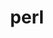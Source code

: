 ---
title: "perl"
layout: cache
categories: [package, develop]
meta: {"versions": ["5.36.0", "5.38.0", "5.38.2"], "compilers": ["apple-clang@=15.0.0", "cce@=15.0.1", "gcc@=10.2.1", "gcc@=10.3.0", "gcc@=11.1.0", "gcc@=11.4.0", "gcc@=12.3.0", "gcc@=7.3.1", "gcc@=7.5.0", "gcc@=9.4.0", "intel@=2021.10.0", "msvc@=19.39.33523", "oneapi@=2023.2.0", "oneapi@=2024.0.0", "oneapi@=2024.2.0"], "oss": ["amzn2", "centos7", "rhel8", "sle_hpc15", "ubuntu18.04", "ubuntu20.04", "ubuntu22.04", "ventura", "windows10.0.20348"], "platforms": ["darwin", "linux", "windows"], "targets": ["aarch64", "neoverse_n1", "neoverse_v1", "neoverse_v2", "ppc64le", "skylake_avx512", "x86_64", "x86_64_v3", "x86_64_v4", "zen4"], "stacks": ["aws-isc", "aws-isc-aarch64", "aws-pcluster-icelake", "aws-pcluster-neoverse_v1", "aws-pcluster-x86_64_v4", "build_systems", "data-vis-sdk", "developer-tools", "developer-tools-manylinux2014", "e4s", "e4s-cray-rhel", "e4s-cray-sles", "e4s-neoverse-v2", "e4s-neoverse_v1", "e4s-oneapi", "e4s-power", "e4s-rocm-external", "gpu-tests", "ml-darwin-aarch64-mps", "ml-linux-x86_64-cpu", "ml-linux-x86_64-cuda", "radiuss", "radiuss-aws", "radiuss-aws-aarch64", "root", "tutorial", "windows-vis"], "num_specs": 70, "num_specs_by_stack": {"root": 70, "ml-darwin-aarch64-mps": 2, "aws-isc-aarch64": 4, "radiuss-aws-aarch64": 4, "aws-pcluster-neoverse_v1": 4, "aws-pcluster-x86_64_v4": 12, "aws-pcluster-icelake": 7, "aws-isc": 2, "radiuss-aws": 2, "e4s-cray-rhel": 4, "developer-tools-manylinux2014": 2, "e4s-cray-sles": 4, "e4s-power": 2, "build_systems": 2, "developer-tools": 2, "radiuss": 2, "data-vis-sdk": 2, "gpu-tests": 7, "e4s-neoverse_v1": 4, "e4s-neoverse-v2": 4, "e4s": 2, "e4s-rocm-external": 2, "ml-linux-x86_64-cpu": 2, "ml-linux-x86_64-cuda": 2, "tutorial": 4, "e4s-oneapi": 3, "windows-vis": 1}}
spec_details: [{"hash": "t4gokfzcg7ixx4djrmflxryytr6vid2q", "compiler": "apple-clang@=15.0.0", "versions": ["5.38.2"], "os": "ventura", "platform": "darwin", "target": "aarch64", "variants": ["build_system=generic", "+cpanm", "+opcode", "+open", "patches=714e4d1", "+shared", "+threads"], "stacks": ["root", "ml-darwin-aarch64-mps"], "size": "-", "tarball": "https://binaries.spack.io/develop/build_cache/darwin-ventura-aarch64/apple-clang-15.0.0/perl-5.38.2/darwin-ventura-aarch64-apple-clang-15.0.0-perl-5.38.2-t4gokfzcg7ixx4djrmflxryytr6vid2q.spack"}, {"hash": "rs7drsuaegoijghmwwwna4qqymdcxl7i", "compiler": "apple-clang@=15.0.0", "versions": ["5.38.2"], "os": "ventura", "platform": "darwin", "target": "aarch64", "variants": ["build_system=generic", "+cpanm", "+opcode", "+open", "patches=714e4d1", "+shared", "+threads"], "stacks": ["root", "ml-darwin-aarch64-mps"], "size": "-", "tarball": "https://binaries.spack.io/develop/build_cache/darwin-ventura-aarch64/apple-clang-15.0.0/perl-5.38.2/darwin-ventura-aarch64-apple-clang-15.0.0-perl-5.38.2-rs7drsuaegoijghmwwwna4qqymdcxl7i.spack"}, {"hash": "gj67pn7w54hncsgonfthkiwcil5eyzb6", "compiler": "gcc@=7.3.1", "versions": ["5.38.2"], "os": "amzn2", "platform": "linux", "target": "aarch64", "variants": ["build_system=generic", "+cpanm", "+opcode", "+open", "patches=714e4d1", "+shared", "+threads"], "stacks": ["aws-isc-aarch64", "root", "radiuss-aws-aarch64"], "size": "-", "tarball": "https://binaries.spack.io/develop/build_cache/linux-amzn2-aarch64/gcc-7.3.1/perl-5.38.2/linux-amzn2-aarch64-gcc-7.3.1-perl-5.38.2-gj67pn7w54hncsgonfthkiwcil5eyzb6.spack"}, {"hash": "ndjw7s66axfqcvlizq4ngpd3bqhxmduq", "compiler": "gcc@=7.3.1", "versions": ["5.38.2"], "os": "amzn2", "platform": "linux", "target": "aarch64", "variants": ["build_system=generic", "+cpanm", "+opcode", "+open", "patches=714e4d1", "+shared", "+threads"], "stacks": ["aws-isc-aarch64", "root", "radiuss-aws-aarch64"], "size": "-", "tarball": "https://binaries.spack.io/develop/build_cache/linux-amzn2-aarch64/gcc-7.3.1/perl-5.38.2/linux-amzn2-aarch64-gcc-7.3.1-perl-5.38.2-ndjw7s66axfqcvlizq4ngpd3bqhxmduq.spack"}, {"hash": "j6cdnxqnzu6gn6jkjninq3tqh4gb4ztv", "compiler": "gcc@=7.3.1", "versions": ["5.38.2"], "os": "amzn2", "platform": "linux", "target": "neoverse_n1", "variants": ["build_system=generic", "+cpanm", "+opcode", "+open", "patches=714e4d1", "+shared", "+threads"], "stacks": ["aws-isc-aarch64", "root", "radiuss-aws-aarch64"], "size": "-", "tarball": "https://binaries.spack.io/develop/build_cache/linux-amzn2-neoverse_n1/gcc-7.3.1/perl-5.38.2/linux-amzn2-neoverse_n1-gcc-7.3.1-perl-5.38.2-j6cdnxqnzu6gn6jkjninq3tqh4gb4ztv.spack"}, {"hash": "ccedz5ttpprnfypsh3g3vsjtjntr7ydx", "compiler": "gcc@=12.3.0", "versions": ["5.38.2"], "os": "amzn2", "platform": "linux", "target": "neoverse_n1", "variants": ["build_system=generic", "+cpanm", "+opcode", "+open", "patches=714e4d1", "+shared", "+threads"], "stacks": ["aws-pcluster-neoverse_v1", "root"], "size": "-", "tarball": "https://binaries.spack.io/develop/build_cache/linux-amzn2-neoverse_n1/gcc-12.3.0/perl-5.38.2/linux-amzn2-neoverse_n1-gcc-12.3.0-perl-5.38.2-ccedz5ttpprnfypsh3g3vsjtjntr7ydx.spack"}, {"hash": "rrnrxuhezcn6wjz2zswvejzgemz6p2ho", "compiler": "gcc@=12.3.0", "versions": ["5.38.2"], "os": "amzn2", "platform": "linux", "target": "neoverse_n1", "variants": ["build_system=generic", "+cpanm", "+opcode", "+open", "patches=714e4d1", "+shared", "+threads"], "stacks": ["aws-pcluster-neoverse_v1", "root"], "size": "-", "tarball": "https://binaries.spack.io/develop/build_cache/linux-amzn2-neoverse_n1/gcc-12.3.0/perl-5.38.2/linux-amzn2-neoverse_n1-gcc-12.3.0-perl-5.38.2-rrnrxuhezcn6wjz2zswvejzgemz6p2ho.spack"}, {"hash": "7drsh235o45p752gxv42m3h73valhqvm", "compiler": "gcc@=7.3.1", "versions": ["5.38.2"], "os": "amzn2", "platform": "linux", "target": "neoverse_n1", "variants": ["build_system=generic", "+cpanm", "+opcode", "+open", "patches=714e4d1", "+shared", "+threads"], "stacks": ["aws-isc-aarch64", "root", "radiuss-aws-aarch64"], "size": "-", "tarball": "https://binaries.spack.io/develop/build_cache/linux-amzn2-neoverse_n1/gcc-7.3.1/perl-5.38.2/linux-amzn2-neoverse_n1-gcc-7.3.1-perl-5.38.2-7drsh235o45p752gxv42m3h73valhqvm.spack"}, {"hash": "uhnbkcuisn3kmhw33npfdlx725ljnj7n", "compiler": "gcc@=12.3.0", "versions": ["5.38.2"], "os": "amzn2", "platform": "linux", "target": "x86_64_v3", "variants": ["build_system=generic", "+cpanm", "+opcode", "+open", "patches=714e4d1", "+shared", "+threads"], "stacks": ["root", "aws-pcluster-x86_64_v4"], "size": "-", "tarball": "https://binaries.spack.io/develop/build_cache/linux-amzn2-x86_64_v3/gcc-12.3.0/perl-5.38.2/linux-amzn2-x86_64_v3-gcc-12.3.0-perl-5.38.2-uhnbkcuisn3kmhw33npfdlx725ljnj7n.spack"}, {"hash": "sv4ebhft5rtvzpatkebv2o26elmyqfjz", "compiler": "gcc@=12.3.0", "versions": ["5.38.2"], "os": "amzn2", "platform": "linux", "target": "neoverse_v1", "variants": ["build_system=generic", "+cpanm", "+opcode", "+open", "patches=714e4d1", "+shared", "+threads"], "stacks": ["aws-pcluster-neoverse_v1", "root"], "size": "-", "tarball": "https://binaries.spack.io/develop/build_cache/linux-amzn2-neoverse_v1/gcc-12.3.0/perl-5.38.2/linux-amzn2-neoverse_v1-gcc-12.3.0-perl-5.38.2-sv4ebhft5rtvzpatkebv2o26elmyqfjz.spack"}, {"hash": "d7myd2by2jdzarb4jp4jggz63uc4r5j4", "compiler": "gcc@=12.3.0", "versions": ["5.38.2"], "os": "amzn2", "platform": "linux", "target": "neoverse_v1", "variants": ["build_system=generic", "+cpanm", "+opcode", "+open", "patches=714e4d1", "+shared", "+threads"], "stacks": ["aws-pcluster-neoverse_v1", "root"], "size": "-", "tarball": "https://binaries.spack.io/develop/build_cache/linux-amzn2-neoverse_v1/gcc-12.3.0/perl-5.38.2/linux-amzn2-neoverse_v1-gcc-12.3.0-perl-5.38.2-d7myd2by2jdzarb4jp4jggz63uc4r5j4.spack"}, {"hash": "a3pxjczm27cyixkoxxoyvjz4ppw4v65w", "compiler": "gcc@=12.3.0", "versions": ["5.38.2"], "os": "amzn2", "platform": "linux", "target": "x86_64_v3", "variants": ["build_system=generic", "+cpanm", "+opcode", "+open", "patches=714e4d1", "+shared", "+threads"], "stacks": ["root", "aws-pcluster-x86_64_v4"], "size": "-", "tarball": "https://binaries.spack.io/develop/build_cache/linux-amzn2-x86_64_v3/gcc-12.3.0/perl-5.38.2/linux-amzn2-x86_64_v3-gcc-12.3.0-perl-5.38.2-a3pxjczm27cyixkoxxoyvjz4ppw4v65w.spack"}, {"hash": "3uehhnw45ipmxms3lpwgcavnsr3xvypi", "compiler": "gcc@=7.3.1", "versions": ["5.36.0"], "os": "amzn2", "platform": "linux", "target": "skylake_avx512", "variants": ["build_system=generic", "+cpanm", "+open", "+shared", "+threads"], "stacks": ["root", "aws-pcluster-icelake"], "size": "-", "tarball": "https://binaries.spack.io/develop/build_cache/linux-amzn2-skylake_avx512/gcc-7.3.1/perl-5.36.0/linux-amzn2-skylake_avx512-gcc-7.3.1-perl-5.36.0-3uehhnw45ipmxms3lpwgcavnsr3xvypi.spack"}, {"hash": "r2hl7p5b2lbvkyksngr3blsvjfllapt5", "compiler": "gcc@=7.3.1", "versions": ["5.38.2"], "os": "amzn2", "platform": "linux", "target": "x86_64_v3", "variants": ["build_system=generic", "+cpanm", "+opcode", "+open", "patches=714e4d1", "+shared", "+threads"], "stacks": ["aws-isc", "root", "radiuss-aws"], "size": "-", "tarball": "https://binaries.spack.io/develop/build_cache/linux-amzn2-x86_64_v3/gcc-7.3.1/perl-5.38.2/linux-amzn2-x86_64_v3-gcc-7.3.1-perl-5.38.2-r2hl7p5b2lbvkyksngr3blsvjfllapt5.spack"}, {"hash": "77hpucdmgdge5osbeu6i5ltky6harv6y", "compiler": "gcc@=7.3.1", "versions": ["5.38.2"], "os": "amzn2", "platform": "linux", "target": "x86_64_v3", "variants": ["build_system=generic", "+cpanm", "+opcode", "+open", "patches=714e4d1", "+shared", "+threads"], "stacks": ["aws-isc", "root", "radiuss-aws"], "size": "-", "tarball": "https://binaries.spack.io/develop/build_cache/linux-amzn2-x86_64_v3/gcc-7.3.1/perl-5.38.2/linux-amzn2-x86_64_v3-gcc-7.3.1-perl-5.38.2-77hpucdmgdge5osbeu6i5ltky6harv6y.spack"}, {"hash": "7byj35qtx5pigbr7zx6h4tandavmfv44", "compiler": "gcc@=7.3.1", "versions": ["5.36.0"], "os": "amzn2", "platform": "linux", "target": "x86_64_v3", "variants": ["build_system=generic", "+cpanm", "+open", "+shared", "+threads"], "stacks": ["root", "aws-pcluster-icelake"], "size": "-", "tarball": "https://binaries.spack.io/develop/build_cache/linux-amzn2-x86_64_v3/gcc-7.3.1/perl-5.36.0/linux-amzn2-x86_64_v3-gcc-7.3.1-perl-5.36.0-7byj35qtx5pigbr7zx6h4tandavmfv44.spack"}, {"hash": "fdqybrmcyuicf6o43swlkm27dhxpdahz", "compiler": "gcc@=7.3.1", "versions": ["5.36.0"], "os": "amzn2", "platform": "linux", "target": "x86_64_v3", "variants": ["build_system=generic", "+cpanm", "+open", "+shared", "+threads"], "stacks": ["root", "aws-pcluster-icelake"], "size": "-", "tarball": "https://binaries.spack.io/develop/build_cache/linux-amzn2-x86_64_v3/gcc-7.3.1/perl-5.36.0/linux-amzn2-x86_64_v3-gcc-7.3.1-perl-5.36.0-fdqybrmcyuicf6o43swlkm27dhxpdahz.spack"}, {"hash": "ouxxbvpvnqjhi7zslhhx2p24ljdhfyci", "compiler": "gcc@=7.3.1", "versions": ["5.36.0"], "os": "amzn2", "platform": "linux", "target": "x86_64_v3", "variants": ["build_system=generic", "+cpanm", "+open", "+shared", "+threads"], "stacks": ["root", "aws-pcluster-icelake"], "size": "-", "tarball": "https://binaries.spack.io/develop/build_cache/linux-amzn2-x86_64_v3/gcc-7.3.1/perl-5.36.0/linux-amzn2-x86_64_v3-gcc-7.3.1-perl-5.36.0-ouxxbvpvnqjhi7zslhhx2p24ljdhfyci.spack"}, {"hash": "o3jjjdqbm4wbeaxba7r5lwsujx6gpzns", "compiler": "gcc@=7.3.1", "versions": ["5.36.0"], "os": "amzn2", "platform": "linux", "target": "x86_64_v3", "variants": ["build_system=generic", "+cpanm", "+open", "+shared", "+threads"], "stacks": ["root", "aws-pcluster-icelake"], "size": "-", "tarball": "https://binaries.spack.io/develop/build_cache/linux-amzn2-x86_64_v3/gcc-7.3.1/perl-5.36.0/linux-amzn2-x86_64_v3-gcc-7.3.1-perl-5.36.0-o3jjjdqbm4wbeaxba7r5lwsujx6gpzns.spack"}, {"hash": "sye3oaoqypkbhqy36f3j37mfwd2eafvr", "compiler": "gcc@=7.3.1", "versions": ["5.36.0"], "os": "amzn2", "platform": "linux", "target": "x86_64_v3", "variants": ["build_system=generic", "+cpanm", "+open", "+shared", "+threads"], "stacks": ["root", "aws-pcluster-icelake"], "size": "-", "tarball": "https://binaries.spack.io/develop/build_cache/linux-amzn2-x86_64_v3/gcc-7.3.1/perl-5.36.0/linux-amzn2-x86_64_v3-gcc-7.3.1-perl-5.36.0-sye3oaoqypkbhqy36f3j37mfwd2eafvr.spack"}, {"hash": "ivh2rymiuextib754ofiyhj6gzdxorha", "compiler": "gcc@=7.3.1", "versions": ["5.36.0"], "os": "amzn2", "platform": "linux", "target": "x86_64_v3", "variants": ["build_system=generic", "+cpanm", "+open", "+shared", "+threads"], "stacks": ["root", "aws-pcluster-icelake"], "size": "-", "tarball": "https://binaries.spack.io/develop/build_cache/linux-amzn2-x86_64_v3/gcc-7.3.1/perl-5.36.0/linux-amzn2-x86_64_v3-gcc-7.3.1-perl-5.36.0-ivh2rymiuextib754ofiyhj6gzdxorha.spack"}, {"hash": "swkblog2giub67qkyykmzygmawydtina", "compiler": "intel@=2021.10.0", "versions": ["5.38.2"], "os": "amzn2", "platform": "linux", "target": "x86_64_v3", "variants": ["build_system=generic", "+cpanm", "+opcode", "+open", "patches=714e4d1", "+shared", "+threads"], "stacks": ["root", "aws-pcluster-x86_64_v4"], "size": "-", "tarball": "https://binaries.spack.io/develop/build_cache/linux-amzn2-x86_64_v3/intel-2021.10.0/perl-5.38.2/linux-amzn2-x86_64_v3-intel-2021.10.0-perl-5.38.2-swkblog2giub67qkyykmzygmawydtina.spack"}, {"hash": "p5srq6yln5utwzswlukige6oq2mjy4da", "compiler": "intel@=2021.10.0", "versions": ["5.38.2"], "os": "amzn2", "platform": "linux", "target": "x86_64_v3", "variants": ["build_system=generic", "+cpanm", "+opcode", "+open", "patches=714e4d1", "+shared", "+threads"], "stacks": ["root", "aws-pcluster-x86_64_v4"], "size": "-", "tarball": "https://binaries.spack.io/develop/build_cache/linux-amzn2-x86_64_v3/intel-2021.10.0/perl-5.38.2/linux-amzn2-x86_64_v3-intel-2021.10.0-perl-5.38.2-p5srq6yln5utwzswlukige6oq2mjy4da.spack"}, {"hash": "pjqjm7plz25f5vcxk5xpugsdwtudq3d7", "compiler": "oneapi@=2023.2.0", "versions": ["5.38.2"], "os": "amzn2", "platform": "linux", "target": "x86_64_v3", "variants": ["build_system=generic", "+cpanm", "+opcode", "+open", "patches=714e4d1", "+shared", "+threads"], "stacks": ["root", "aws-pcluster-x86_64_v4"], "size": "-", "tarball": "https://binaries.spack.io/develop/build_cache/linux-amzn2-x86_64_v3/oneapi-2023.2.0/perl-5.38.2/linux-amzn2-x86_64_v3-oneapi-2023.2.0-perl-5.38.2-pjqjm7plz25f5vcxk5xpugsdwtudq3d7.spack"}, {"hash": "63utailw5mvyobxzrjynedglith4hwyu", "compiler": "oneapi@=2023.2.0", "versions": ["5.38.2"], "os": "amzn2", "platform": "linux", "target": "x86_64_v3", "variants": ["build_system=generic", "+cpanm", "+opcode", "+open", "patches=714e4d1", "+shared", "+threads"], "stacks": ["root", "aws-pcluster-x86_64_v4"], "size": "-", "tarball": "https://binaries.spack.io/develop/build_cache/linux-amzn2-x86_64_v3/oneapi-2023.2.0/perl-5.38.2/linux-amzn2-x86_64_v3-oneapi-2023.2.0-perl-5.38.2-63utailw5mvyobxzrjynedglith4hwyu.spack"}, {"hash": "a2eo66oy2qwns6yggzu7wepektu5ktij", "compiler": "gcc@=12.3.0", "versions": ["5.38.2"], "os": "amzn2", "platform": "linux", "target": "x86_64_v4", "variants": ["build_system=generic", "+cpanm", "+opcode", "+open", "patches=714e4d1", "+shared", "+threads"], "stacks": ["root", "aws-pcluster-x86_64_v4"], "size": "-", "tarball": "https://binaries.spack.io/develop/build_cache/linux-amzn2-x86_64_v4/gcc-12.3.0/perl-5.38.2/linux-amzn2-x86_64_v4-gcc-12.3.0-perl-5.38.2-a2eo66oy2qwns6yggzu7wepektu5ktij.spack"}, {"hash": "shks2vpmsmcibv2lh5tazwypwyorsus4", "compiler": "cce@=15.0.1", "versions": ["5.38.2"], "os": "rhel8", "platform": "linux", "target": "zen4", "variants": ["build_system=generic", "+cpanm", "+opcode", "+open", "patches=714e4d1", "+shared", "+threads"], "stacks": ["root", "e4s-cray-rhel"], "size": "-", "tarball": "https://binaries.spack.io/develop/build_cache/linux-rhel8-zen4/cce-15.0.1/perl-5.38.2/linux-rhel8-zen4-cce-15.0.1-perl-5.38.2-shks2vpmsmcibv2lh5tazwypwyorsus4.spack"}, {"hash": "hflxkjbkytliawy4zvmgebydazj5yawb", "compiler": "gcc@=12.3.0", "versions": ["5.38.2"], "os": "amzn2", "platform": "linux", "target": "x86_64_v4", "variants": ["build_system=generic", "+cpanm", "+opcode", "+open", "patches=714e4d1", "+shared", "+threads"], "stacks": ["root", "aws-pcluster-x86_64_v4"], "size": "-", "tarball": "https://binaries.spack.io/develop/build_cache/linux-amzn2-x86_64_v4/gcc-12.3.0/perl-5.38.2/linux-amzn2-x86_64_v4-gcc-12.3.0-perl-5.38.2-hflxkjbkytliawy4zvmgebydazj5yawb.spack"}, {"hash": "dfqwcgbujlttdelucoehowdtygphqm36", "compiler": "oneapi@=2023.2.0", "versions": ["5.38.2"], "os": "amzn2", "platform": "linux", "target": "x86_64_v4", "variants": ["build_system=generic", "+cpanm", "+opcode", "+open", "patches=714e4d1", "+shared", "+threads"], "stacks": ["root", "aws-pcluster-x86_64_v4"], "size": "-", "tarball": "https://binaries.spack.io/develop/build_cache/linux-amzn2-x86_64_v4/oneapi-2023.2.0/perl-5.38.2/linux-amzn2-x86_64_v4-oneapi-2023.2.0-perl-5.38.2-dfqwcgbujlttdelucoehowdtygphqm36.spack"}, {"hash": "ejzoosjnl7kpkcdtdtx6unw24unl3jdz", "compiler": "intel@=2021.10.0", "versions": ["5.38.2"], "os": "amzn2", "platform": "linux", "target": "x86_64_v4", "variants": ["build_system=generic", "+cpanm", "+opcode", "+open", "patches=714e4d1", "+shared", "+threads"], "stacks": ["root", "aws-pcluster-x86_64_v4"], "size": "-", "tarball": "https://binaries.spack.io/develop/build_cache/linux-amzn2-x86_64_v4/intel-2021.10.0/perl-5.38.2/linux-amzn2-x86_64_v4-intel-2021.10.0-perl-5.38.2-ejzoosjnl7kpkcdtdtx6unw24unl3jdz.spack"}, {"hash": "rjdhiaqwnoc5jutxeq5ya2rzu4jp4mss", "compiler": "intel@=2021.10.0", "versions": ["5.38.2"], "os": "amzn2", "platform": "linux", "target": "x86_64_v4", "variants": ["build_system=generic", "+cpanm", "+opcode", "+open", "patches=714e4d1", "+shared", "+threads"], "stacks": ["root", "aws-pcluster-x86_64_v4"], "size": "-", "tarball": "https://binaries.spack.io/develop/build_cache/linux-amzn2-x86_64_v4/intel-2021.10.0/perl-5.38.2/linux-amzn2-x86_64_v4-intel-2021.10.0-perl-5.38.2-rjdhiaqwnoc5jutxeq5ya2rzu4jp4mss.spack"}, {"hash": "tot467ck5gyaeytufq32qr6xcex7ncqm", "compiler": "oneapi@=2023.2.0", "versions": ["5.38.2"], "os": "amzn2", "platform": "linux", "target": "x86_64_v4", "variants": ["build_system=generic", "+cpanm", "+opcode", "+open", "patches=714e4d1", "+shared", "+threads"], "stacks": ["root", "aws-pcluster-x86_64_v4"], "size": "-", "tarball": "https://binaries.spack.io/develop/build_cache/linux-amzn2-x86_64_v4/oneapi-2023.2.0/perl-5.38.2/linux-amzn2-x86_64_v4-oneapi-2023.2.0-perl-5.38.2-tot467ck5gyaeytufq32qr6xcex7ncqm.spack"}, {"hash": "p5ui62lzov7wodepterjepr2peuigid4", "compiler": "gcc@=10.2.1", "versions": ["5.38.2"], "os": "centos7", "platform": "linux", "target": "x86_64_v3", "variants": ["build_system=generic", "+cpanm", "+opcode", "+open", "patches=714e4d1", "+shared", "+threads"], "stacks": ["root", "developer-tools-manylinux2014"], "size": "-", "tarball": "https://binaries.spack.io/develop/build_cache/linux-centos7-x86_64_v3/gcc-10.2.1/perl-5.38.2/linux-centos7-x86_64_v3-gcc-10.2.1-perl-5.38.2-p5ui62lzov7wodepterjepr2peuigid4.spack"}, {"hash": "ammpjp3s27rayyraarcljim6qglox7fb", "compiler": "gcc@=10.2.1", "versions": ["5.38.2"], "os": "centos7", "platform": "linux", "target": "x86_64_v3", "variants": ["build_system=generic", "+cpanm", "+opcode", "+open", "patches=714e4d1", "+shared", "+threads"], "stacks": ["root", "developer-tools-manylinux2014"], "size": "-", "tarball": "https://binaries.spack.io/develop/build_cache/linux-centos7-x86_64_v3/gcc-10.2.1/perl-5.38.2/linux-centos7-x86_64_v3-gcc-10.2.1-perl-5.38.2-ammpjp3s27rayyraarcljim6qglox7fb.spack"}, {"hash": "uq5litebd6vc5mrvaetjze7vyttsgjl6", "compiler": "cce@=15.0.1", "versions": ["5.38.2"], "os": "rhel8", "platform": "linux", "target": "zen4", "variants": ["build_system=generic", "+cpanm", "+opcode", "+open", "patches=714e4d1", "+shared", "+threads"], "stacks": ["root", "e4s-cray-rhel"], "size": "-", "tarball": "https://binaries.spack.io/develop/build_cache/linux-rhel8-zen4/cce-15.0.1/perl-5.38.2/linux-rhel8-zen4-cce-15.0.1-perl-5.38.2-uq5litebd6vc5mrvaetjze7vyttsgjl6.spack"}, {"hash": "cd23zyvbj2txrlohibxj5bp72roeyl3t", "compiler": "cce@=15.0.1", "versions": ["5.38.2"], "os": "rhel8", "platform": "linux", "target": "zen4", "variants": ["build_system=generic", "+cpanm", "+opcode", "+open", "patches=714e4d1", "+shared", "+threads"], "stacks": ["root", "e4s-cray-rhel"], "size": "-", "tarball": "https://binaries.spack.io/develop/build_cache/linux-rhel8-zen4/cce-15.0.1/perl-5.38.2/linux-rhel8-zen4-cce-15.0.1-perl-5.38.2-cd23zyvbj2txrlohibxj5bp72roeyl3t.spack"}, {"hash": "tnnohn2fxpcinsfydvi42cshuqylfebf", "compiler": "cce@=15.0.1", "versions": ["5.38.2"], "os": "rhel8", "platform": "linux", "target": "zen4", "variants": ["build_system=generic", "+cpanm", "+opcode", "+open", "patches=714e4d1", "+shared", "+threads"], "stacks": ["root", "e4s-cray-rhel"], "size": "-", "tarball": "https://binaries.spack.io/develop/build_cache/linux-rhel8-zen4/cce-15.0.1/perl-5.38.2/linux-rhel8-zen4-cce-15.0.1-perl-5.38.2-tnnohn2fxpcinsfydvi42cshuqylfebf.spack"}, {"hash": "adydi264wjejr54wghcjf5ttmzrjfetu", "compiler": "gcc@=10.3.0", "versions": ["5.38.2"], "os": "sle_hpc15", "platform": "linux", "target": "x86_64_v4", "variants": ["build_system=generic", "+cpanm", "+opcode", "+open", "patches=714e4d1", "+shared", "+threads"], "stacks": ["root", "e4s-cray-sles"], "size": "-", "tarball": "https://binaries.spack.io/develop/build_cache/linux-sle_hpc15-x86_64_v4/gcc-10.3.0/perl-5.38.2/linux-sle_hpc15-x86_64_v4-gcc-10.3.0-perl-5.38.2-adydi264wjejr54wghcjf5ttmzrjfetu.spack"}, {"hash": "v3vbr3vw3nlbitg6ujksfona37c4z427", "compiler": "gcc@=10.3.0", "versions": ["5.38.2"], "os": "sle_hpc15", "platform": "linux", "target": "x86_64_v4", "variants": ["build_system=generic", "+cpanm", "+opcode", "+open", "patches=714e4d1", "+shared", "+threads"], "stacks": ["root", "e4s-cray-sles"], "size": "-", "tarball": "https://binaries.spack.io/develop/build_cache/linux-sle_hpc15-x86_64_v4/gcc-10.3.0/perl-5.38.2/linux-sle_hpc15-x86_64_v4-gcc-10.3.0-perl-5.38.2-v3vbr3vw3nlbitg6ujksfona37c4z427.spack"}, {"hash": "6brfedpo6ezpiaiho2xuz34cttb7k55i", "compiler": "gcc@=10.3.0", "versions": ["5.38.2"], "os": "sle_hpc15", "platform": "linux", "target": "x86_64_v4", "variants": ["build_system=generic", "+cpanm", "+opcode", "+open", "patches=714e4d1", "+shared", "+threads"], "stacks": ["root", "e4s-cray-sles"], "size": "-", "tarball": "https://binaries.spack.io/develop/build_cache/linux-sle_hpc15-x86_64_v4/gcc-10.3.0/perl-5.38.2/linux-sle_hpc15-x86_64_v4-gcc-10.3.0-perl-5.38.2-6brfedpo6ezpiaiho2xuz34cttb7k55i.spack"}, {"hash": "fqn2rlibvuxflgwvyyup6fqy6ktqtszh", "compiler": "gcc@=10.3.0", "versions": ["5.38.2"], "os": "sle_hpc15", "platform": "linux", "target": "x86_64_v4", "variants": ["build_system=generic", "+cpanm", "+opcode", "+open", "patches=714e4d1", "+shared", "+threads"], "stacks": ["root", "e4s-cray-sles"], "size": "-", "tarball": "https://binaries.spack.io/develop/build_cache/linux-sle_hpc15-x86_64_v4/gcc-10.3.0/perl-5.38.2/linux-sle_hpc15-x86_64_v4-gcc-10.3.0-perl-5.38.2-fqn2rlibvuxflgwvyyup6fqy6ktqtszh.spack"}, {"hash": "uqzjpwh3re52xmygqr5xjhypxadubjb5", "compiler": "gcc@=9.4.0", "versions": ["5.38.2"], "os": "ubuntu20.04", "platform": "linux", "target": "ppc64le", "variants": ["build_system=generic", "+cpanm", "+opcode", "+open", "patches=714e4d1", "+shared", "+threads"], "stacks": ["root", "e4s-power"], "size": "-", "tarball": "https://binaries.spack.io/develop/build_cache/linux-ubuntu20.04-ppc64le/gcc-9.4.0/perl-5.38.2/linux-ubuntu20.04-ppc64le-gcc-9.4.0-perl-5.38.2-uqzjpwh3re52xmygqr5xjhypxadubjb5.spack"}, {"hash": "objhm2ywvkjlg4blwrglszfeudx4viu5", "compiler": "gcc@=7.5.0", "versions": ["5.38.2"], "os": "ubuntu18.04", "platform": "linux", "target": "x86_64_v3", "variants": ["build_system=generic", "+cpanm", "+opcode", "+open", "patches=714e4d1", "+shared", "+threads"], "stacks": ["root", "build_systems", "developer-tools", "radiuss"], "size": "-", "tarball": "https://binaries.spack.io/develop/build_cache/linux-ubuntu18.04-x86_64_v3/gcc-7.5.0/perl-5.38.2/linux-ubuntu18.04-x86_64_v3-gcc-7.5.0-perl-5.38.2-objhm2ywvkjlg4blwrglszfeudx4viu5.spack"}, {"hash": "iiesx7eur24r6osk7v54tj4njlmejj4u", "compiler": "gcc@=7.5.0", "versions": ["5.38.2"], "os": "ubuntu18.04", "platform": "linux", "target": "x86_64_v3", "variants": ["build_system=generic", "+cpanm", "+opcode", "+open", "patches=714e4d1", "+shared", "+threads"], "stacks": ["root", "build_systems", "developer-tools", "radiuss"], "size": "-", "tarball": "https://binaries.spack.io/develop/build_cache/linux-ubuntu18.04-x86_64_v3/gcc-7.5.0/perl-5.38.2/linux-ubuntu18.04-x86_64_v3-gcc-7.5.0-perl-5.38.2-iiesx7eur24r6osk7v54tj4njlmejj4u.spack"}, {"hash": "bor44azhjgyafgbfn76fg2vhff7skdev", "compiler": "gcc@=9.4.0", "versions": ["5.38.2"], "os": "ubuntu20.04", "platform": "linux", "target": "ppc64le", "variants": ["build_system=generic", "+cpanm", "+opcode", "+open", "patches=714e4d1", "+shared", "+threads"], "stacks": ["root", "e4s-power"], "size": "-", "tarball": "https://binaries.spack.io/develop/build_cache/linux-ubuntu20.04-ppc64le/gcc-9.4.0/perl-5.38.2/linux-ubuntu20.04-ppc64le-gcc-9.4.0-perl-5.38.2-bor44azhjgyafgbfn76fg2vhff7skdev.spack"}, {"hash": "h5hmucwdziu46x3jrjkv54mrk6njhwem", "compiler": "gcc@=11.1.0", "versions": ["5.38.2"], "os": "ubuntu20.04", "platform": "linux", "target": "x86_64_v3", "variants": ["build_system=generic", "+cpanm", "+opcode", "+open", "patches=714e4d1", "+shared", "+threads"], "stacks": ["root", "data-vis-sdk"], "size": "-", "tarball": "https://binaries.spack.io/develop/build_cache/linux-ubuntu20.04-x86_64_v3/gcc-11.1.0/perl-5.38.2/linux-ubuntu20.04-x86_64_v3-gcc-11.1.0-perl-5.38.2-h5hmucwdziu46x3jrjkv54mrk6njhwem.spack"}, {"hash": "hplb74w6kh4hwikerzd77fxmoo7uwuvh", "compiler": "gcc@=11.1.0", "versions": ["5.38.2"], "os": "ubuntu20.04", "platform": "linux", "target": "x86_64_v3", "variants": ["build_system=generic", "+cpanm", "+opcode", "+open", "patches=714e4d1", "+shared", "+threads"], "stacks": ["root", "data-vis-sdk"], "size": "-", "tarball": "https://binaries.spack.io/develop/build_cache/linux-ubuntu20.04-x86_64_v3/gcc-11.1.0/perl-5.38.2/linux-ubuntu20.04-x86_64_v3-gcc-11.1.0-perl-5.38.2-hplb74w6kh4hwikerzd77fxmoo7uwuvh.spack"}, {"hash": "57a5dtutbzwemgbt3fnjaibjam2gmodr", "compiler": "gcc@=11.1.0", "versions": ["5.38.0"], "os": "ubuntu20.04", "platform": "linux", "target": "x86_64_v3", "variants": ["build_system=generic", "+cpanm", "+opcode", "+open", "patches=714e4d1", "+shared", "+threads"], "stacks": ["gpu-tests", "root"], "size": "-", "tarball": "https://binaries.spack.io/develop/build_cache/linux-ubuntu20.04-x86_64_v3/gcc-11.1.0/perl-5.38.0/linux-ubuntu20.04-x86_64_v3-gcc-11.1.0-perl-5.38.0-57a5dtutbzwemgbt3fnjaibjam2gmodr.spack"}, {"hash": "43ijraxxraye4erft3e7vykh7gr4duly", "compiler": "gcc@=11.1.0", "versions": ["5.38.0"], "os": "ubuntu20.04", "platform": "linux", "target": "x86_64_v3", "variants": ["build_system=generic", "+cpanm", "+opcode", "+open", "patches=714e4d1", "+shared", "+threads"], "stacks": ["gpu-tests", "root"], "size": "-", "tarball": "https://binaries.spack.io/develop/build_cache/linux-ubuntu20.04-x86_64_v3/gcc-11.1.0/perl-5.38.0/linux-ubuntu20.04-x86_64_v3-gcc-11.1.0-perl-5.38.0-43ijraxxraye4erft3e7vykh7gr4duly.spack"}, {"hash": "hskbxiejp57tsb6eh4fmobffmuaruqml", "compiler": "gcc@=11.1.0", "versions": ["5.38.0"], "os": "ubuntu20.04", "platform": "linux", "target": "x86_64_v3", "variants": ["build_system=generic", "+cpanm", "+opcode", "+open", "patches=714e4d1", "+shared", "+threads"], "stacks": ["gpu-tests", "root"], "size": "-", "tarball": "https://binaries.spack.io/develop/build_cache/linux-ubuntu20.04-x86_64_v3/gcc-11.1.0/perl-5.38.0/linux-ubuntu20.04-x86_64_v3-gcc-11.1.0-perl-5.38.0-hskbxiejp57tsb6eh4fmobffmuaruqml.spack"}, {"hash": "wlcbojts5e53ks5pdndzx6kwzxggq5nb", "compiler": "gcc@=11.1.0", "versions": ["5.38.0"], "os": "ubuntu20.04", "platform": "linux", "target": "x86_64_v3", "variants": ["build_system=generic", "+cpanm", "+opcode", "+open", "patches=714e4d1", "+shared", "+threads"], "stacks": ["gpu-tests", "root"], "size": "-", "tarball": "https://binaries.spack.io/develop/build_cache/linux-ubuntu20.04-x86_64_v3/gcc-11.1.0/perl-5.38.0/linux-ubuntu20.04-x86_64_v3-gcc-11.1.0-perl-5.38.0-wlcbojts5e53ks5pdndzx6kwzxggq5nb.spack"}, {"hash": "wymelcfi3ximxv6ptzawxssyppzptu75", "compiler": "gcc@=11.1.0", "versions": ["5.38.0"], "os": "ubuntu20.04", "platform": "linux", "target": "x86_64_v3", "variants": ["build_system=generic", "+cpanm", "+opcode", "+open", "patches=714e4d1", "+shared", "+threads"], "stacks": ["gpu-tests", "root"], "size": "-", "tarball": "https://binaries.spack.io/develop/build_cache/linux-ubuntu20.04-x86_64_v3/gcc-11.1.0/perl-5.38.0/linux-ubuntu20.04-x86_64_v3-gcc-11.1.0-perl-5.38.0-wymelcfi3ximxv6ptzawxssyppzptu75.spack"}, {"hash": "cobpekvlcsvkougbnmxfs72fkik45m6e", "compiler": "gcc@=11.1.0", "versions": ["5.38.0"], "os": "ubuntu20.04", "platform": "linux", "target": "x86_64_v3", "variants": ["build_system=generic", "+cpanm", "+opcode", "+open", "patches=714e4d1", "+shared", "+threads"], "stacks": ["gpu-tests", "root"], "size": "-", "tarball": "https://binaries.spack.io/develop/build_cache/linux-ubuntu20.04-x86_64_v3/gcc-11.1.0/perl-5.38.0/linux-ubuntu20.04-x86_64_v3-gcc-11.1.0-perl-5.38.0-cobpekvlcsvkougbnmxfs72fkik45m6e.spack"}, {"hash": "t5xwgsbyli6qm3bfyfr6qapuvuuitq4z", "compiler": "gcc@=11.1.0", "versions": ["5.38.0"], "os": "ubuntu20.04", "platform": "linux", "target": "x86_64_v3", "variants": ["build_system=generic", "+cpanm", "+opcode", "+open", "patches=714e4d1", "+shared", "+threads"], "stacks": ["gpu-tests", "root"], "size": "-", "tarball": "https://binaries.spack.io/develop/build_cache/linux-ubuntu20.04-x86_64_v3/gcc-11.1.0/perl-5.38.0/linux-ubuntu20.04-x86_64_v3-gcc-11.1.0-perl-5.38.0-t5xwgsbyli6qm3bfyfr6qapuvuuitq4z.spack"}, {"hash": "ku3jwca7qld22ax6mu2a6nzk5k7wk2lg", "compiler": "gcc@=11.4.0", "versions": ["5.38.2"], "os": "ubuntu22.04", "platform": "linux", "target": "neoverse_v1", "variants": ["build_system=generic", "+cpanm", "+opcode", "+open", "patches=714e4d1", "+shared", "+threads"], "stacks": ["root", "e4s-neoverse_v1"], "size": "-", "tarball": "https://binaries.spack.io/develop/build_cache/linux-ubuntu22.04-neoverse_v1/gcc-11.4.0/perl-5.38.2/linux-ubuntu22.04-neoverse_v1-gcc-11.4.0-perl-5.38.2-ku3jwca7qld22ax6mu2a6nzk5k7wk2lg.spack"}, {"hash": "myngzkk232sqe7pnhu4juid6wjaocbf3", "compiler": "gcc@=11.4.0", "versions": ["5.38.2"], "os": "ubuntu22.04", "platform": "linux", "target": "neoverse_v1", "variants": ["build_system=generic", "+cpanm", "+opcode", "+open", "patches=714e4d1", "+shared", "+threads"], "stacks": ["root", "e4s-neoverse_v1"], "size": "-", "tarball": "https://binaries.spack.io/develop/build_cache/linux-ubuntu22.04-neoverse_v1/gcc-11.4.0/perl-5.38.2/linux-ubuntu22.04-neoverse_v1-gcc-11.4.0-perl-5.38.2-myngzkk232sqe7pnhu4juid6wjaocbf3.spack"}, {"hash": "yzoyhhkqnc2glj54utgsv7mcfxkuglha", "compiler": "gcc@=11.4.0", "versions": ["5.38.2"], "os": "ubuntu22.04", "platform": "linux", "target": "neoverse_v1", "variants": ["build_system=generic", "+cpanm", "+opcode", "+open", "patches=714e4d1", "+shared", "+threads"], "stacks": ["root", "e4s-neoverse_v1"], "size": "-", "tarball": "https://binaries.spack.io/develop/build_cache/linux-ubuntu22.04-neoverse_v1/gcc-11.4.0/perl-5.38.2/linux-ubuntu22.04-neoverse_v1-gcc-11.4.0-perl-5.38.2-yzoyhhkqnc2glj54utgsv7mcfxkuglha.spack"}, {"hash": "qfodzjjiamo52yezwwwjrdxf4vp6bgdw", "compiler": "gcc@=11.4.0", "versions": ["5.38.2"], "os": "ubuntu22.04", "platform": "linux", "target": "neoverse_v1", "variants": ["build_system=generic", "+cpanm", "+opcode", "+open", "patches=714e4d1", "+shared", "+threads"], "stacks": ["root", "e4s-neoverse_v1"], "size": "-", "tarball": "https://binaries.spack.io/develop/build_cache/linux-ubuntu22.04-neoverse_v1/gcc-11.4.0/perl-5.38.2/linux-ubuntu22.04-neoverse_v1-gcc-11.4.0-perl-5.38.2-qfodzjjiamo52yezwwwjrdxf4vp6bgdw.spack"}, {"hash": "yel2nxoow5y5byztdqfl3plona6kcixh", "compiler": "gcc@=11.4.0", "versions": ["5.38.2"], "os": "ubuntu22.04", "platform": "linux", "target": "neoverse_v2", "variants": ["build_system=generic", "+cpanm", "+opcode", "+open", "patches=714e4d1", "+shared", "+threads"], "stacks": ["root", "e4s-neoverse-v2"], "size": "-", "tarball": "https://binaries.spack.io/develop/build_cache/linux-ubuntu22.04-neoverse_v2/gcc-11.4.0/perl-5.38.2/linux-ubuntu22.04-neoverse_v2-gcc-11.4.0-perl-5.38.2-yel2nxoow5y5byztdqfl3plona6kcixh.spack"}, {"hash": "x5ezyhjcydsliaz77vbzgfts4zu4l7mx", "compiler": "gcc@=11.4.0", "versions": ["5.38.2"], "os": "ubuntu22.04", "platform": "linux", "target": "neoverse_v2", "variants": ["build_system=generic", "+cpanm", "+opcode", "+open", "patches=714e4d1", "+shared", "+threads"], "stacks": ["root", "e4s-neoverse-v2"], "size": "-", "tarball": "https://binaries.spack.io/develop/build_cache/linux-ubuntu22.04-neoverse_v2/gcc-11.4.0/perl-5.38.2/linux-ubuntu22.04-neoverse_v2-gcc-11.4.0-perl-5.38.2-x5ezyhjcydsliaz77vbzgfts4zu4l7mx.spack"}, {"hash": "mafzi4vghwgleugvoqonmpddppupmwse", "compiler": "gcc@=11.4.0", "versions": ["5.38.2"], "os": "ubuntu22.04", "platform": "linux", "target": "neoverse_v2", "variants": ["build_system=generic", "+cpanm", "+opcode", "+open", "patches=714e4d1", "+shared", "+threads"], "stacks": ["root", "e4s-neoverse-v2"], "size": "-", "tarball": "https://binaries.spack.io/develop/build_cache/linux-ubuntu22.04-neoverse_v2/gcc-11.4.0/perl-5.38.2/linux-ubuntu22.04-neoverse_v2-gcc-11.4.0-perl-5.38.2-mafzi4vghwgleugvoqonmpddppupmwse.spack"}, {"hash": "5ravnitmw5zbrlvpq64suleqomhvysss", "compiler": "gcc@=11.4.0", "versions": ["5.38.2"], "os": "ubuntu22.04", "platform": "linux", "target": "neoverse_v2", "variants": ["build_system=generic", "+cpanm", "+opcode", "+open", "patches=714e4d1", "+shared", "+threads"], "stacks": ["root", "e4s-neoverse-v2"], "size": "-", "tarball": "https://binaries.spack.io/develop/build_cache/linux-ubuntu22.04-neoverse_v2/gcc-11.4.0/perl-5.38.2/linux-ubuntu22.04-neoverse_v2-gcc-11.4.0-perl-5.38.2-5ravnitmw5zbrlvpq64suleqomhvysss.spack"}, {"hash": "vqvzn64retp767sozwxdkcmve3vyjk53", "compiler": "gcc@=11.4.0", "versions": ["5.38.2"], "os": "ubuntu22.04", "platform": "linux", "target": "x86_64_v3", "variants": ["build_system=generic", "+cpanm", "+opcode", "+open", "patches=714e4d1", "+shared", "+threads"], "stacks": ["e4s", "root", "e4s-rocm-external", "ml-linux-x86_64-cpu", "ml-linux-x86_64-cuda", "tutorial"], "size": "-", "tarball": "https://binaries.spack.io/develop/build_cache/linux-ubuntu22.04-x86_64_v3/gcc-11.4.0/perl-5.38.2/linux-ubuntu22.04-x86_64_v3-gcc-11.4.0-perl-5.38.2-vqvzn64retp767sozwxdkcmve3vyjk53.spack"}, {"hash": "ydiy2f7epgqfijnd3kkvysudbz5xdsbb", "compiler": "gcc@=11.4.0", "versions": ["5.38.2"], "os": "ubuntu22.04", "platform": "linux", "target": "x86_64_v3", "variants": ["build_system=generic", "+cpanm", "+opcode", "+open", "patches=714e4d1", "+shared", "+threads"], "stacks": ["e4s", "root", "e4s-rocm-external", "ml-linux-x86_64-cpu", "ml-linux-x86_64-cuda", "tutorial"], "size": "-", "tarball": "https://binaries.spack.io/develop/build_cache/linux-ubuntu22.04-x86_64_v3/gcc-11.4.0/perl-5.38.2/linux-ubuntu22.04-x86_64_v3-gcc-11.4.0-perl-5.38.2-ydiy2f7epgqfijnd3kkvysudbz5xdsbb.spack"}, {"hash": "jevfbfsxpac4tutm2bo2ftnt22beudcb", "compiler": "oneapi@=2024.0.0", "versions": ["5.38.2"], "os": "ubuntu22.04", "platform": "linux", "target": "x86_64_v3", "variants": ["build_system=generic", "+cpanm", "+opcode", "+open", "patches=714e4d1", "+shared", "+threads"], "stacks": ["root", "e4s-oneapi"], "size": "-", "tarball": "https://binaries.spack.io/develop/build_cache/linux-ubuntu22.04-x86_64_v3/oneapi-2024.0.0/perl-5.38.2/linux-ubuntu22.04-x86_64_v3-oneapi-2024.0.0-perl-5.38.2-jevfbfsxpac4tutm2bo2ftnt22beudcb.spack"}, {"hash": "z7cqziwpm2yadwowjdvxgj7otk3lh36d", "compiler": "oneapi@=2024.0.0", "versions": ["5.38.2"], "os": "ubuntu22.04", "platform": "linux", "target": "x86_64_v3", "variants": ["build_system=generic", "+cpanm", "+opcode", "+open", "patches=714e4d1", "+shared", "+threads"], "stacks": ["root", "e4s-oneapi"], "size": "-", "tarball": "https://binaries.spack.io/develop/build_cache/linux-ubuntu22.04-x86_64_v3/oneapi-2024.0.0/perl-5.38.2/linux-ubuntu22.04-x86_64_v3-oneapi-2024.0.0-perl-5.38.2-z7cqziwpm2yadwowjdvxgj7otk3lh36d.spack"}, {"hash": "s6a2rbxtaopqmq2dpymomsbjlmmbg2l7", "compiler": "oneapi@=2024.2.0", "versions": ["5.38.2"], "os": "ubuntu22.04", "platform": "linux", "target": "x86_64_v3", "variants": ["build_system=generic", "+cpanm", "+opcode", "+open", "patches=714e4d1", "+shared", "+threads"], "stacks": ["root", "e4s-oneapi"], "size": "-", "tarball": "https://binaries.spack.io/develop/build_cache/linux-ubuntu22.04-x86_64_v3/oneapi-2024.2.0/perl-5.38.2/linux-ubuntu22.04-x86_64_v3-oneapi-2024.2.0-perl-5.38.2-s6a2rbxtaopqmq2dpymomsbjlmmbg2l7.spack"}, {"hash": "vumtxph2rv7uajrhjbewfw7wkiueadml", "compiler": "gcc@=12.3.0", "versions": ["5.38.2"], "os": "ubuntu22.04", "platform": "linux", "target": "x86_64_v3", "variants": ["build_system=generic", "+cpanm", "+opcode", "+open", "patches=714e4d1", "+shared", "+threads"], "stacks": ["root", "tutorial"], "size": "-", "tarball": "https://binaries.spack.io/develop/build_cache/linux-ubuntu22.04-x86_64_v3/gcc-12.3.0/perl-5.38.2/linux-ubuntu22.04-x86_64_v3-gcc-12.3.0-perl-5.38.2-vumtxph2rv7uajrhjbewfw7wkiueadml.spack"}, {"hash": "pra6zr6qkit74m4l55lmhahzirxaijcl", "compiler": "gcc@=12.3.0", "versions": ["5.38.2"], "os": "ubuntu22.04", "platform": "linux", "target": "x86_64_v3", "variants": ["build_system=generic", "+cpanm", "+opcode", "+open", "patches=714e4d1", "+shared", "+threads"], "stacks": ["root", "tutorial"], "size": "-", "tarball": "https://binaries.spack.io/develop/build_cache/linux-ubuntu22.04-x86_64_v3/gcc-12.3.0/perl-5.38.2/linux-ubuntu22.04-x86_64_v3-gcc-12.3.0-perl-5.38.2-pra6zr6qkit74m4l55lmhahzirxaijcl.spack"}, {"hash": "54hayf5yipcziiomt4qm744425kzphit", "compiler": "msvc@=19.39.33523", "versions": ["5.38.2"], "os": "windows10.0.20348", "platform": "windows", "target": "x86_64", "variants": ["build_system=generic", "+cpanm", "+opcode", "+open", "+shared", "+threads"], "stacks": ["root", "windows-vis"], "size": "-", "tarball": "https://binaries.spack.io/develop/build_cache/windows-windows10.0.20348-x86_64/msvc-19.39.33523/perl-5.38.2/windows-windows10.0.20348-x86_64-msvc-19.39.33523-perl-5.38.2-54hayf5yipcziiomt4qm744425kzphit.spack"}]
---